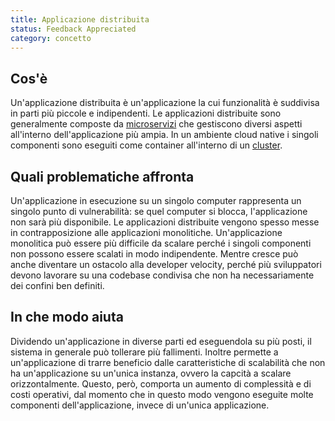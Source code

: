 ```yaml
---
title: Applicazione distribuita
status: Feedback Appreciated
category: concetto
---
```


## Cos'è

Un'applicazione distribuita è un'applicazione la cui funzionalità è suddivisa in parti più piccole e indipendenti. Le applicazioni distribuite sono generalmente composte da [microservizi](/it/microservices/) che gestiscono diversi aspetti all'interno dell'applicazione più ampia. In un ambiente cloud native i singoli componenti sono eseguiti come container all'interno di un [cluster](/it/cluster/).

## Quali problematiche affronta

Un'applicazione in esecuzione su un singolo computer rappresenta un singolo punto di vulnerabilità: se quel computer si blocca, l'applicazione non sarà più disponibile. Le applicazioni distribuite vengono spesso messe in contrapposizione alle applicazioni monolitiche. Un'applicazione monolitica può essere più difficile da scalare perché i singoli componenti non possono essere scalati in modo indipendente. Mentre cresce può anche diventare un ostacolo alla developer velocity, perché più sviluppatori devono lavorare su una codebase condivisa che non ha necessariamente dei confini ben definiti.

## In che modo aiuta

Dividendo un'applicazione in diverse parti ed eseguendola su più posti, il sistema in generale può tollerare più fallimenti. Inoltre permette a un'applicazione di trarre beneficio dalle caratteristiche di scalabilità che non ha un'applicazione su un'unica instanza, ovvero la capcità a scalare orizzontalmente. Questo, però, comporta un aumento di complessità e di costi operativi, dal momento che in questo modo vengono eseguite molte componenti dell'applicazione, invece di un'unica applicazione.
